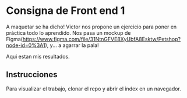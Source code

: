 # Consigna de Front end 1

A maquetar se ha dicho!
Victor nos propone un ejercicio para poner en práctica todo lo aprendido.
Nos pasa un mockup de Figma(https://www.figma.com/file/31NtnGFVE8XyUbfA8Esktw/Petshop?node-id=0%3A1), y... a agarrar la pala!

Aqui estan mis resultados.

## Instrucciones

Para visualizar el trabajo, clonar el repo y abrir el index en un navegador.
